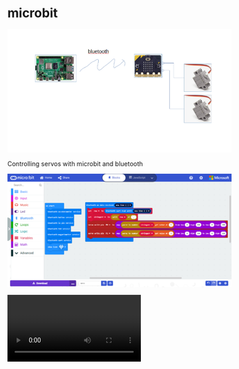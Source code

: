 # microbit


![microbit](https://github.com/voyager1708/microbit/blob/main/images/microbit.png?raw=true)

Controlling servos with microbit and bluetooth

![microbit](https://github.com/voyager1708/microbit/blob/main/images/makecode.microbit.png?raw=true)

![microbit](https://github.com/voyager1708/microbit/blob/main/images/servo.mp4?raw=true)

